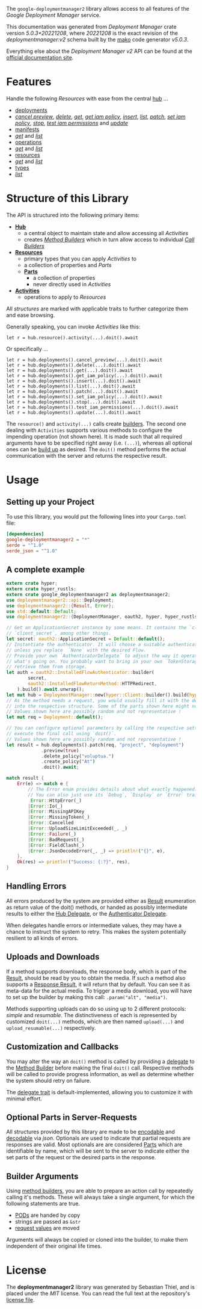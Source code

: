 <!---
DO NOT EDIT !
This file was generated automatically from 'src/generator/templates/api/README.md.mako'
DO NOT EDIT !
-->
The `google-deploymentmanager2` library allows access to all features of the *Google Deployment Manager* service.

This documentation was generated from *Deployment Manager* crate version *5.0.3+20221208*, where *20221208* is the exact revision of the *deploymentmanager:v2* schema built by the [mako](http://www.makotemplates.org/) code generator *v5.0.3*.

Everything else about the *Deployment Manager* *v2* API can be found at the
[official documentation site](https://cloud.google.com/deployment-manager).
# Features

Handle the following *Resources* with ease from the central [hub](https://docs.rs/google-deploymentmanager2/5.0.3+20221208/google_deploymentmanager2/DeploymentManager) ... 

* [deployments](https://docs.rs/google-deploymentmanager2/5.0.3+20221208/google_deploymentmanager2/api::Deployment)
 * [*cancel preview*](https://docs.rs/google-deploymentmanager2/5.0.3+20221208/google_deploymentmanager2/api::DeploymentCancelPreviewCall), [*delete*](https://docs.rs/google-deploymentmanager2/5.0.3+20221208/google_deploymentmanager2/api::DeploymentDeleteCall), [*get*](https://docs.rs/google-deploymentmanager2/5.0.3+20221208/google_deploymentmanager2/api::DeploymentGetCall), [*get iam policy*](https://docs.rs/google-deploymentmanager2/5.0.3+20221208/google_deploymentmanager2/api::DeploymentGetIamPolicyCall), [*insert*](https://docs.rs/google-deploymentmanager2/5.0.3+20221208/google_deploymentmanager2/api::DeploymentInsertCall), [*list*](https://docs.rs/google-deploymentmanager2/5.0.3+20221208/google_deploymentmanager2/api::DeploymentListCall), [*patch*](https://docs.rs/google-deploymentmanager2/5.0.3+20221208/google_deploymentmanager2/api::DeploymentPatchCall), [*set iam policy*](https://docs.rs/google-deploymentmanager2/5.0.3+20221208/google_deploymentmanager2/api::DeploymentSetIamPolicyCall), [*stop*](https://docs.rs/google-deploymentmanager2/5.0.3+20221208/google_deploymentmanager2/api::DeploymentStopCall), [*test iam permissions*](https://docs.rs/google-deploymentmanager2/5.0.3+20221208/google_deploymentmanager2/api::DeploymentTestIamPermissionCall) and [*update*](https://docs.rs/google-deploymentmanager2/5.0.3+20221208/google_deploymentmanager2/api::DeploymentUpdateCall)
* [manifests](https://docs.rs/google-deploymentmanager2/5.0.3+20221208/google_deploymentmanager2/api::Manifest)
 * [*get*](https://docs.rs/google-deploymentmanager2/5.0.3+20221208/google_deploymentmanager2/api::ManifestGetCall) and [*list*](https://docs.rs/google-deploymentmanager2/5.0.3+20221208/google_deploymentmanager2/api::ManifestListCall)
* [operations](https://docs.rs/google-deploymentmanager2/5.0.3+20221208/google_deploymentmanager2/api::Operation)
 * [*get*](https://docs.rs/google-deploymentmanager2/5.0.3+20221208/google_deploymentmanager2/api::OperationGetCall) and [*list*](https://docs.rs/google-deploymentmanager2/5.0.3+20221208/google_deploymentmanager2/api::OperationListCall)
* [resources](https://docs.rs/google-deploymentmanager2/5.0.3+20221208/google_deploymentmanager2/api::Resource)
 * [*get*](https://docs.rs/google-deploymentmanager2/5.0.3+20221208/google_deploymentmanager2/api::ResourceGetCall) and [*list*](https://docs.rs/google-deploymentmanager2/5.0.3+20221208/google_deploymentmanager2/api::ResourceListCall)
* [types](https://docs.rs/google-deploymentmanager2/5.0.3+20221208/google_deploymentmanager2/api::Type)
 * [*list*](https://docs.rs/google-deploymentmanager2/5.0.3+20221208/google_deploymentmanager2/api::TypeListCall)




# Structure of this Library

The API is structured into the following primary items:

* **[Hub](https://docs.rs/google-deploymentmanager2/5.0.3+20221208/google_deploymentmanager2/DeploymentManager)**
    * a central object to maintain state and allow accessing all *Activities*
    * creates [*Method Builders*](https://docs.rs/google-deploymentmanager2/5.0.3+20221208/google_deploymentmanager2/client::MethodsBuilder) which in turn
      allow access to individual [*Call Builders*](https://docs.rs/google-deploymentmanager2/5.0.3+20221208/google_deploymentmanager2/client::CallBuilder)
* **[Resources](https://docs.rs/google-deploymentmanager2/5.0.3+20221208/google_deploymentmanager2/client::Resource)**
    * primary types that you can apply *Activities* to
    * a collection of properties and *Parts*
    * **[Parts](https://docs.rs/google-deploymentmanager2/5.0.3+20221208/google_deploymentmanager2/client::Part)**
        * a collection of properties
        * never directly used in *Activities*
* **[Activities](https://docs.rs/google-deploymentmanager2/5.0.3+20221208/google_deploymentmanager2/client::CallBuilder)**
    * operations to apply to *Resources*

All *structures* are marked with applicable traits to further categorize them and ease browsing.

Generally speaking, you can invoke *Activities* like this:

```Rust,ignore
let r = hub.resource().activity(...).doit().await
```

Or specifically ...

```ignore
let r = hub.deployments().cancel_preview(...).doit().await
let r = hub.deployments().delete(...).doit().await
let r = hub.deployments().get(...).doit().await
let r = hub.deployments().get_iam_policy(...).doit().await
let r = hub.deployments().insert(...).doit().await
let r = hub.deployments().list(...).doit().await
let r = hub.deployments().patch(...).doit().await
let r = hub.deployments().set_iam_policy(...).doit().await
let r = hub.deployments().stop(...).doit().await
let r = hub.deployments().test_iam_permissions(...).doit().await
let r = hub.deployments().update(...).doit().await
```

The `resource()` and `activity(...)` calls create [builders][builder-pattern]. The second one dealing with `Activities` 
supports various methods to configure the impending operation (not shown here). It is made such that all required arguments have to be 
specified right away (i.e. `(...)`), whereas all optional ones can be [build up][builder-pattern] as desired.
The `doit()` method performs the actual communication with the server and returns the respective result.

# Usage

## Setting up your Project

To use this library, you would put the following lines into your `Cargo.toml` file:

```toml
[dependencies]
google-deploymentmanager2 = "*"
serde = "^1.0"
serde_json = "^1.0"
```

## A complete example

```Rust
extern crate hyper;
extern crate hyper_rustls;
extern crate google_deploymentmanager2 as deploymentmanager2;
use deploymentmanager2::api::Deployment;
use deploymentmanager2::{Result, Error};
use std::default::Default;
use deploymentmanager2::{DeploymentManager, oauth2, hyper, hyper_rustls, chrono, FieldMask};

// Get an ApplicationSecret instance by some means. It contains the `client_id` and 
// `client_secret`, among other things.
let secret: oauth2::ApplicationSecret = Default::default();
// Instantiate the authenticator. It will choose a suitable authentication flow for you, 
// unless you replace  `None` with the desired Flow.
// Provide your own `AuthenticatorDelegate` to adjust the way it operates and get feedback about 
// what's going on. You probably want to bring in your own `TokenStorage` to persist tokens and
// retrieve them from storage.
let auth = oauth2::InstalledFlowAuthenticator::builder(
        secret,
        oauth2::InstalledFlowReturnMethod::HTTPRedirect,
    ).build().await.unwrap();
let mut hub = DeploymentManager::new(hyper::Client::builder().build(hyper_rustls::HttpsConnectorBuilder::new().with_native_roots().https_or_http().enable_http1().build()), auth);
// As the method needs a request, you would usually fill it with the desired information
// into the respective structure. Some of the parts shown here might not be applicable !
// Values shown here are possibly random and not representative !
let mut req = Deployment::default();

// You can configure optional parameters by calling the respective setters at will, and
// execute the final call using `doit()`.
// Values shown here are possibly random and not representative !
let result = hub.deployments().patch(req, "project", "deployment")
             .preview(true)
             .delete_policy("voluptua.")
             .create_policy("At")
             .doit().await;

match result {
    Err(e) => match e {
        // The Error enum provides details about what exactly happened.
        // You can also just use its `Debug`, `Display` or `Error` traits
         Error::HttpError(_)
        |Error::Io(_)
        |Error::MissingAPIKey
        |Error::MissingToken(_)
        |Error::Cancelled
        |Error::UploadSizeLimitExceeded(_, _)
        |Error::Failure(_)
        |Error::BadRequest(_)
        |Error::FieldClash(_)
        |Error::JsonDecodeError(_, _) => println!("{}", e),
    },
    Ok(res) => println!("Success: {:?}", res),
}

```
## Handling Errors

All errors produced by the system are provided either as [Result](https://docs.rs/google-deploymentmanager2/5.0.3+20221208/google_deploymentmanager2/client::Result) enumeration as return value of
the doit() methods, or handed as possibly intermediate results to either the 
[Hub Delegate](https://docs.rs/google-deploymentmanager2/5.0.3+20221208/google_deploymentmanager2/client::Delegate), or the [Authenticator Delegate](https://docs.rs/yup-oauth2/*/yup_oauth2/trait.AuthenticatorDelegate.html).

When delegates handle errors or intermediate values, they may have a chance to instruct the system to retry. This 
makes the system potentially resilient to all kinds of errors.

## Uploads and Downloads
If a method supports downloads, the response body, which is part of the [Result](https://docs.rs/google-deploymentmanager2/5.0.3+20221208/google_deploymentmanager2/client::Result), should be
read by you to obtain the media.
If such a method also supports a [Response Result](https://docs.rs/google-deploymentmanager2/5.0.3+20221208/google_deploymentmanager2/client::ResponseResult), it will return that by default.
You can see it as meta-data for the actual media. To trigger a media download, you will have to set up the builder by making
this call: `.param("alt", "media")`.

Methods supporting uploads can do so using up to 2 different protocols: 
*simple* and *resumable*. The distinctiveness of each is represented by customized 
`doit(...)` methods, which are then named `upload(...)` and `upload_resumable(...)` respectively.

## Customization and Callbacks

You may alter the way an `doit()` method is called by providing a [delegate](https://docs.rs/google-deploymentmanager2/5.0.3+20221208/google_deploymentmanager2/client::Delegate) to the 
[Method Builder](https://docs.rs/google-deploymentmanager2/5.0.3+20221208/google_deploymentmanager2/client::CallBuilder) before making the final `doit()` call. 
Respective methods will be called to provide progress information, as well as determine whether the system should 
retry on failure.

The [delegate trait](https://docs.rs/google-deploymentmanager2/5.0.3+20221208/google_deploymentmanager2/client::Delegate) is default-implemented, allowing you to customize it with minimal effort.

## Optional Parts in Server-Requests

All structures provided by this library are made to be [encodable](https://docs.rs/google-deploymentmanager2/5.0.3+20221208/google_deploymentmanager2/client::RequestValue) and 
[decodable](https://docs.rs/google-deploymentmanager2/5.0.3+20221208/google_deploymentmanager2/client::ResponseResult) via *json*. Optionals are used to indicate that partial requests are responses 
are valid.
Most optionals are are considered [Parts](https://docs.rs/google-deploymentmanager2/5.0.3+20221208/google_deploymentmanager2/client::Part) which are identifiable by name, which will be sent to 
the server to indicate either the set parts of the request or the desired parts in the response.

## Builder Arguments

Using [method builders](https://docs.rs/google-deploymentmanager2/5.0.3+20221208/google_deploymentmanager2/client::CallBuilder), you are able to prepare an action call by repeatedly calling it's methods.
These will always take a single argument, for which the following statements are true.

* [PODs][wiki-pod] are handed by copy
* strings are passed as `&str`
* [request values](https://docs.rs/google-deploymentmanager2/5.0.3+20221208/google_deploymentmanager2/client::RequestValue) are moved

Arguments will always be copied or cloned into the builder, to make them independent of their original life times.

[wiki-pod]: http://en.wikipedia.org/wiki/Plain_old_data_structure
[builder-pattern]: http://en.wikipedia.org/wiki/Builder_pattern
[google-go-api]: https://github.com/google/google-api-go-client

# License
The **deploymentmanager2** library was generated by Sebastian Thiel, and is placed 
under the *MIT* license.
You can read the full text at the repository's [license file][repo-license].

[repo-license]: https://github.com/Byron/google-apis-rsblob/main/LICENSE.md

